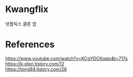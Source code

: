 # Kwangflix
넷플릭스 클론 앱 
# References
https://www.youtube.com/watch?v=KCgYDCKqato&t=717s </br>
https://k-elon.tistory.com/12 </br>
https://tong94.tistory.com/26

